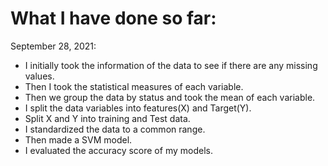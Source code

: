 # What I have done so far:

September 28, 2021:
- I initially took the information of the data to see if there are any missing values.
- Then I took the statistical measures of each variable. 
- Then we group the data by status and took the mean of each variable. 
- I split the data variables into features(X) and Target(Y).
- Split X and Y into training and Test data.
- I standardized the data to a common range.
- Then made a SVM model.
- I evaluated the accuracy score of my models.

